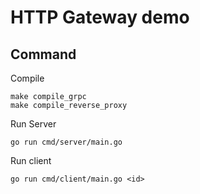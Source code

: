 # HTTP Gateway demo


## Command

Compile
```
make compile_grpc
make compile_reverse_proxy
```

Run Server
```
go run cmd/server/main.go
```

Run client
```
go run cmd/client/main.go <id>
```